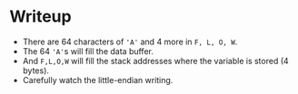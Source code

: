 # Writeup

- There are 64 characters of `'A'` and 4 more in `F, L, O, W`.
- The 64 `'A'`s will fill the data buffer.
- And `F,L,O,W` will fill the stack addresses where the variable is stored (4 bytes).
- Carefully watch the little-endian writing.
